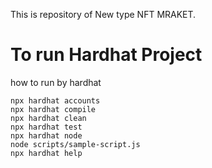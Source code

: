 This is repository of New type NFT MRAKET.

# To run Hardhat Project

how to run by hardhat

```shell
npx hardhat accounts
npx hardhat compile
npx hardhat clean
npx hardhat test
npx hardhat node
node scripts/sample-script.js
npx hardhat help
```
